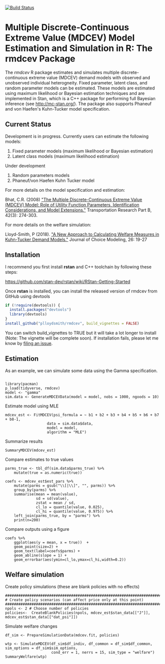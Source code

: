 [![Build Status](https://travis-ci.org/plloydsmith/rmdcev.svg?branch=master)](https://travis-ci.org/plloydsmith/rmdcev)

# Multiple Discrete-Continuous Extreme Value (MDCEV) Model Estimation and Simulation in R: The rmdcev Package

The _rmdcev_ R package estimates and simulates multiple discrete-continuous extreme value (MDCEV) demand models with observed and unobserved individual heterogneity. Fixed parameter, latent class, and random parameter models can be estimated. These models are estimated using maximum likelihood or Bayesian estimation techniques and are implemented in Stan, which is a C++ package for performing full Bayesian inference (see http://mc-stan.org/). The package also supports Phaneuf and von Haefen's Kuhn-Tucker model specification.

## Current Status

Development is in progress. Currently users can estimate the following models:

1. Fixed parameter models (maximum likelihood or Bayesian estimation)
2. Latent class models (maximum likelihood estimation)

Under development
1. Random parameters models
2. Phaneuf/von Haefen Kuhn Tucker model

For more details on the model specification and estimation:

Bhat, C.R. (2008) ["The Multiple Discrete-Continuous Extreme Value (MDCEV) Model: Role of Utility Function Parameters, Identification Considerations, and Model Extensions."](https://www.sciencedirect.com/science/article/pii/S0191261507000677) Transportation Research Part B, 42(3): 274-303.

For more details on the welfare simulation:

Lloyd-Smith, P (2018). ["A New Approach to Calculating Welfare Measures in Kuhn-Tucker Demand Models."](https://www.sciencedirect.com/science/article/pii/S1755534517300994) Journal of Choice Modeling, 26: 19-27


## Installation

I recommend you first install **rstan** and C++ toolchain by following these steps:

https://github.com/stan-dev/rstan/wiki/RStan-Getting-Started

Once **rstan** is installed, you can install the released version of rmdcev from GitHub using devtools

``` r
if (!require(devtools)) {
  install.packages("devtools")
  library(devtools)
}
install_github("plloydsmith/rmdcev", build_vignettes = FALSE)
```
You can switch build_vignettes to TRUE but it will take a lot longer to install (Note: The vignette will be complete soon). If installation fails, please let me know by [filing an issue](https://github.com/plloydsmith/rmdcev/issues).


## Estimation

As an example, we can simulate some data using the Gamma specification.

```{r}

library(pacman)
p_load(tidyverse, rmdcev)
model <- "gamma"
sim.data <- GenerateMDCEVData(model = model, nobs = 1000, ngoods = 10)
```

Estimate model using MLE
``` {r}
mdcev_est <- FitMDCEV(psi_formula = ~ b1 + b2 + b3 + b4 + b5 + b6 + b7 + b8-1,
				   data = sim.data$data,
				   model = model,
				   algorithm = "MLE")
```

Summarize results
``` {r}
SummaryMDCEV(mdcev_est)
```


Compare estimates to true values
``` {r}
parms_true <- tbl_df(sim.data$parms_true) %>%
	mutate(true = as.numeric(true))

coefs <- mdcev_est$est_pars %>%
	mutate(parms = gsub("\\[|\\]", "", parms)) %>%
	group_by(parms) %>%
	summarise(mean = mean(value),
			  sd = sd(value),
			  zstat = mean / sd,
			  cl_lo = quantile(value, 0.025),
			  cl_hi = quantile(value, 0.975)) %>%
	left_join(parms_true, by = "parms") %>%
	print(n=200)
```

Compare outputs using a figure
```{r}
coefs %>%
	ggplot(aes(y = mean, x = true))  +
	geom_point(size=2) +
	geom_text(label=coefs$parms) +
	geom_abline(slope = 1) +
	geom_errorbar(aes(ymin=cl_lo,ymax=cl_hi,width=0.2))
```


## Welfare simulation

Create policy simulations (these are blank policies with no effects)
```{r}
###########################################################################
# Create policy scenarios (can affect price only at this point)
###########################################################################
npols <- 2 # Choose number of policies
policies<-	CreateBlankPolicies(npols, mdcev_est$stan_data[["J"]], mdcev_est$stan_data[["dat_psi"]])
```

Simulate welfare changes
```{r}
df_sim <- PrepareSimulationData(mdcev.fit, policies)

wtp <- SimulateMDCEV(df_sim$df_indiv, df_common = df_sim$df_common, sim_options = df_sim$sim_options,
					 cond_err = 1, nerrs = 15, sim_type = "welfare")
SummaryWelfare(wtp)
```
